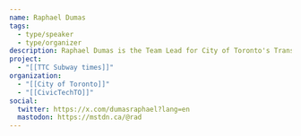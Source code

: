 ```yaml
---
name: Raphael Dumas
tags:
  - type/speaker
  - type/organizer
description: Raphael Dumas is the Team Lead for City of Toronto's Transportation Data Operations & Emerging Mobility Team. He oversees the Data & Analytics unit's digital infrastructure and leads analyses on Emerging Mobility including the Vehicle for Hire industry and carshare.
project:
  - "[[TTC Subway times]]"
organization:
  - "[[City of Toronto]]"
  - "[[CivicTechTO]]"
social:
  twitter: https://x.com/dumasraphael?lang=en
  mastodon: https://mstdn.ca/@rad
---
```

